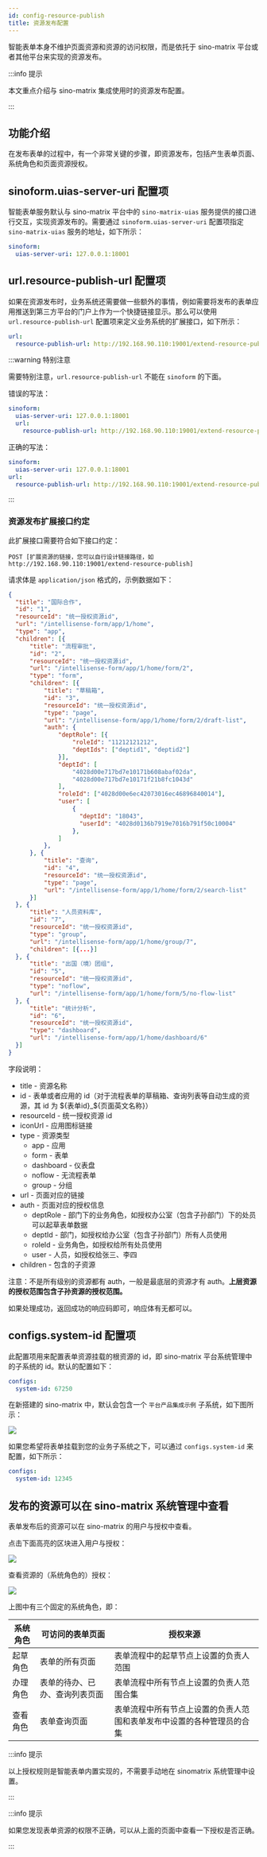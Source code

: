 ```yaml
---
id: config-resource-publish
title: 资源发布配置
---
```


智能表单本身不维护页面资源和资源的访问权限，而是依托于 sino-matrix 平台或者其他平台来实现的资源发布。

:::info 提示

本文重点介绍与 sino-matrix 集成使用时的资源发布配置。

:::

## 功能介绍

在发布表单的过程中，有一个非常关键的步骤，即资源发布，包括产生表单页面、系统角色和页面资源授权。

## sinoform.uias-server-uri 配置项

智能表单服务默认与 sino-matrix 平台中的 `sino-matrix-uias` 服务提供的接口进行交互，实现资源发布的。需要通过 `sinoform.uias-server-uri` 配置项指定 `sino-matrix-uias` 服务的地址，如下所示：

```yaml title="application-dev.yml"
sinoform:
  uias-server-uri: 127.0.0.1:18001
```

## url.resource-publish-url 配置项

如果在资源发布时，业务系统还需要做一些额外的事情，例如需要将发布的表单应用推送到第三方平台的门户上作为一个快捷链接显示。那么可以使用 `url.resource-publish-url` 配置项来定义业务系统的扩展接口，如下所示：

```yaml title="application-dev.yml"
url:
  resource-publish-url: http://192.168.90.110:19001/extend-resource-publish
```

:::warning 特别注意

需要特别注意，`url.resource-publish-url` 不能在 `sinoform` 的下面。

错误的写法：

```yaml
sinoform:
  uias-server-uri: 127.0.0.1:18001
  url:
    resource-publish-url: http://192.168.90.110:19001/extend-resource-publish
```

正确的写法：

```yaml
sinoform:
  uias-server-uri: 127.0.0.1:18001
url:
  resource-publish-url: http://192.168.90.110:19001/extend-resource-publish
```

:::

### 资源发布扩展接口约定

此扩展接口需要符合如下接口约定：

```http
POST [扩展资源的链接，您可以自行设计链接路径，如http://192.168.90.110:19001/extend-resource-publish]
```

请求体是 `application/json` 格式的，示例数据如下：

```json
{
  "title": "国际合作",
  "id": "1",
  "resourceId": "统一授权资源id",
  "url": "/intellisense-form/app/1/home",
  "type": "app",
  "children": [{
      "title": "流程审批",
      "id": "2",
      "resourceId": "统一授权资源id",
      "url": "/intellisense-form/app/1/home/form/2",
      "type": "form",
      "children": [{
          "title": "草稿箱",
          "id": "3",
          "resourceId": "统一授权资源id",
          "type": "page",
          "url": "/intellisense-form/app/1/home/form/2/draft-list",
          "auth": {
              "deptRole": [{
                  "roleId": "11212121212",
                  "deptIds": ["deptid1", "deptid2"]
              }],
              "deptId": [
                  "4028d00e717bd7e10171b608abaf02da",
                  "4028d00e717bd7e10171f21b8fc1043d"
              ],
              "roleId": ["4028d00e6ec42073016ec46896840014"],
              "user": [
                  {
                    "deptId": "18043",
                    "userId": "4028d0136b7919e7016b791f50c10004"
                  },
              ]
          },
      }, {
          "title": "查询",
          "id": "4",
          "resourceId": "统一授权资源id",
          "type": "page",
          "url": "/intellisense-form/app/1/home/form/2/search-list"
      }]
  }, {
      "title": "人员资料库",
      "id": "7",
      "resourceId": "统一授权资源id",
      "type": "group",
      "url": "/intellisense-form/app/1/home/group/7",
      "children": [{...}]
  }, {
      "title": "出国（境）团组",
      "id": "5",
      "resourceId": "统一授权资源id",
      "type": "noflow",
      "url": "/intellisense-form/app/1/home/form/5/no-flow-list"
  }, {
      "title": "统计分析",
      "id": "6",
      "resourceId": "统一授权资源id",
      "type": "dashboard",
      "url": "/intellisense-form/app/1/home/dashboard/6"
  }]
}
```

字段说明：

- title - 资源名称
- id - 表单或者应用的 id（对于流程表单的草稿箱、查询列表等自动生成的资源，其 id 为 ${表单id}_${页面英文名称}）
- resourceId - 统一授权资源 id
- iconUrl - 应用图标链接
- type - 资源类型
  - app - 应用
  - form - 表单
  - dashboard - 仪表盘
  - noflow - 无流程表单
  - group - 分组
- url - 页面对应的链接
- auth - 页面对应的授权信息
  - deptRole - 部门下的业务角色，如授权办公室（包含子孙部门）下的处员可以起草表单数据
  - deptId - 部门，如授权给办公室（包含子孙部门）所有人员使用
  - roleId - 业务角色，如授权给所有处员使用
  - user - 人员，如授权给张三、李四
- children - 包含的子资源

注意：不是所有级别的资源都有 auth，一般是最底层的资源才有 auth。**上层资源的授权范围包含子孙资源的授权范围。**

如果处理成功，返回成功的响应码即可，响应体有无都可以。

## configs.system-id 配置项

此配置项用来配置表单资源挂载的根资源的 id，即 sino-matrix 平台系统管理中的子系统的 id。默认的配置如下：

```yaml title="application.yml"
configs:
  system-id: 67250
```

在新搭建的 sino-matrix 中，默认会包含一个 `平台产品集成示例` 子系统，如下图所示：

![](assets/config-resource-publish/view-default-system-config.png)

如果您希望将表单挂载到您的业务子系统之下，可以通过 `configs.system-id` 来配置，如下所示：

```yaml title="application.yml"
configs:
  system-id: 12345
```

## 发布的资源可以在 sino-matrix 系统管理中查看

表单发布后的资源可以在 sino-matrix 的用户与授权中查看。

点击下面高亮的区块进入用户与授权：

![](assets/config-resource-publish/enter-uias-mnet.png)

查看资源的（系统角色的）授权：

![](assets/config-resource-publish/veiw-resource-auth-info.png)

上图中有三个固定的系统角色，即：

| 系统角色 | 可访问的表单页面               | 授权来源                                                               |
| -------- | ------------------------------ | ---------------------------------------------------------------------- |
| 起草角色 | 表单的所有页面                 | 表单流程中的起草节点上设置的负责人范围                                 |
| 办理角色 | 表单的待办、已办、查询列表页面 | 表单流程中所有节点上设置的负责人范围合集                               |
| 查看角色 | 表单查询页面                   | 表单流程中所有节点上设置的负责人范围和表单发布中设置的各种管理员的合集 |

:::info 提示

以上授权规则是智能表单内置实现的，不需要手动地在 sinomatrix 系统管理中设置。

:::

:::info 提示

如果您发现表单资源的权限不正确，可以从上面的页面中查看一下授权是否正确。

:::
